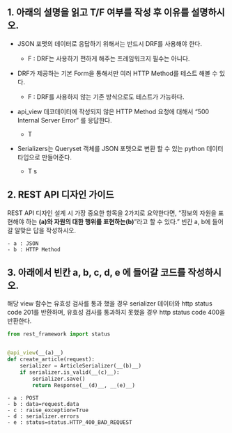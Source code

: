 ## 1. 아래의 설명을 읽고 T/F 여부를 작성 후 이유를 설명하시오.


- JSON 포맷의 데이터로 응답하기 위해서는 반드시 DRF를 사용해야 한다.
    - F : DRF는 사용하기 편하게 해주는 프레임워크지 필수는 아니다.

- DRF가 제공하는 기본 Form을 통해서만 여러 HTTP Method를 테스트 해볼 수 있다.
    - F : DRF를 사용하지 않는 기존 방식으로도 테스트가 가능하다.

- api_view 데코데이터에 작성되지 않은 HTTP Method 요청에 대해서 “500 Internal Server Error” 를 응답한다.
    - T

- Serializers는 Queryset 객체를 JSON 포맷으로 변환 할 수 있는 python 데이터 타입으로 만들어준다.
    - T
s


## 2. REST API 디자인 가이드

REST API 디자인 설계 시 가장 중요한 항목을 2가지로 요약한다면,
“정보의 자원을 표현해야 하는 __(a)__와
자원의 대한 행위를 표현하는__(b)__”라고 할 수 있다.”
빈칸 a, b에 들어갈 알맞은 답을 작성하시오.

    - a : JSON
    - b : HTTP Method


## 3. 아래에서 빈칸 a, b, c, d, e 에 들어갈 코드를 작성하시오.

해당 view 함수는 유효성 검사를 통과 했을 경우
serializer 데이터와 http status code 201를 반환하며,
유효성 검사를 통과하지 못했을 경우 http status code 400을 반환한다.

```python
from rest_framework import status


@api_view(__(a)__)
def create_article(request):
    serializer = ArticleSerializer(__(b)__)
    if serializer.is_valid(__(c)__):
        serializer.save()
        return Response(__(d)__, __(e)__)
```

    - a : POST
    - b : data=request.data
    - c : raise_exception=True
    - d : serializer.errors
    - e : status=status.HTTP_400_BAD_REQUEST
